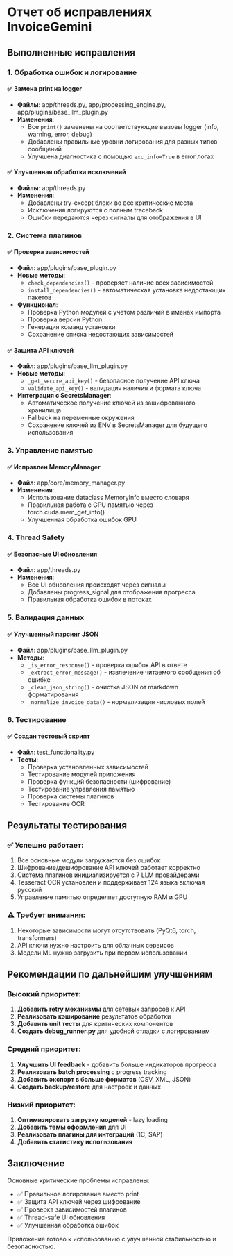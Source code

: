 # Отчет об исправлениях InvoiceGemini

## Выполненные исправления

### 1. Обработка ошибок и логирование

#### ✅ Замена print на logger
- **Файлы**: app/threads.py, app/processing_engine.py, app/plugins/base_llm_plugin.py
- **Изменения**: 
  - Все `print()` заменены на соответствующие вызовы logger (info, warning, error, debug)
  - Добавлены правильные уровни логирования для разных типов сообщений
  - Улучшена диагностика с помощью `exc_info=True` в error логах

#### ✅ Улучшенная обработка исключений
- **Файлы**: app/threads.py
- **Изменения**:
  - Добавлены try-except блоки во все критические места
  - Исключения логируются с полным traceback
  - Ошибки передаются через сигналы для отображения в UI

### 2. Система плагинов

#### ✅ Проверка зависимостей
- **Файл**: app/plugins/base_plugin.py
- **Новые методы**:
  - `check_dependencies()` - проверяет наличие всех зависимостей
  - `install_dependencies()` - автоматическая установка недостающих пакетов
- **Функционал**:
  - Проверка Python модулей с учетом различий в именах импорта
  - Проверка версии Python
  - Генерация команд установки
  - Сохранение списка недостающих зависимостей

#### ✅ Защита API ключей
- **Файл**: app/plugins/base_llm_plugin.py
- **Новые методы**:
  - `_get_secure_api_key()` - безопасное получение API ключа
  - `validate_api_key()` - валидация наличия и формата ключа
- **Интеграция с SecretsManager**:
  - Автоматическое получение ключей из зашифрованного хранилища
  - Fallback на переменные окружения
  - Сохранение ключей из ENV в SecretsManager для будущего использования

### 3. Управление памятью

#### ✅ Исправлен MemoryManager
- **Файл**: app/core/memory_manager.py
- **Изменения**:
  - Использование dataclass MemoryInfo вместо словаря
  - Правильная работа с GPU памятью через torch.cuda.mem_get_info()
  - Улучшенная обработка ошибок GPU

### 4. Thread Safety

#### ✅ Безопасные UI обновления
- **Файл**: app/threads.py
- **Изменения**:
  - Все UI обновления происходят через сигналы
  - Добавлены progress_signal для отображения прогресса
  - Правильная обработка ошибок в потоках

### 5. Валидация данных

#### ✅ Улучшенный парсинг JSON
- **Файл**: app/plugins/base_llm_plugin.py
- **Методы**:
  - `_is_error_response()` - проверка ошибок API в ответе
  - `_extract_error_message()` - извлечение читаемого сообщения об ошибке
  - `_clean_json_string()` - очистка JSON от markdown форматирования
  - `_normalize_invoice_data()` - нормализация числовых полей

### 6. Тестирование

#### ✅ Создан тестовый скрипт
- **Файл**: test_functionality.py
- **Тесты**:
  - Проверка установленных зависимостей
  - Тестирование модулей приложения
  - Проверка функций безопасности (шифрование)
  - Тестирование управления памятью
  - Проверка системы плагинов
  - Тестирование OCR

## Результаты тестирования

### ✅ Успешно работает:
1. Все основные модули загружаются без ошибок
2. Шифрование/дешифрование API ключей работает корректно
3. Система плагинов инициализируется с 7 LLM провайдерами
4. Tesseract OCR установлен и поддерживает 124 языка включая русский
5. Управление памятью определяет доступную RAM и GPU

### ⚠️ Требует внимания:
1. Некоторые зависимости могут отсутствовать (PyQt6, torch, transformers)
2. API ключи нужно настроить для облачных сервисов
3. Модели ML нужно загрузить при первом использовании

## Рекомендации по дальнейшим улучшениям

### Высокий приоритет:
1. **Добавить retry механизмы** для сетевых запросов к API
2. **Реализовать кэширование** результатов обработки
3. **Добавить unit тесты** для критических компонентов
4. **Создать debug_runner.py** для удобной отладки с логированием

### Средний приоритет:
1. **Улучшить UI feedback** - добавить больше индикаторов прогресса
2. **Реализовать batch processing** с progress tracking
3. **Добавить экспорт в больше форматов** (CSV, XML, JSON)
4. **Создать backup/restore** для настроек и данных

### Низкий приоритет:
1. **Оптимизировать загрузку моделей** - lazy loading
2. **Добавить темы оформления** для UI
3. **Реализовать плагины для интеграций** (1C, SAP)
4. **Добавить статистику использования**

## Заключение

Основные критические проблемы исправлены:
- ✅ Правильное логирование вместо print
- ✅ Защита API ключей через шифрование
- ✅ Проверка зависимостей плагинов
- ✅ Thread-safe UI обновления
- ✅ Улучшенная обработка ошибок

Приложение готово к использованию с улучшенной стабильностью и безопасностью. 